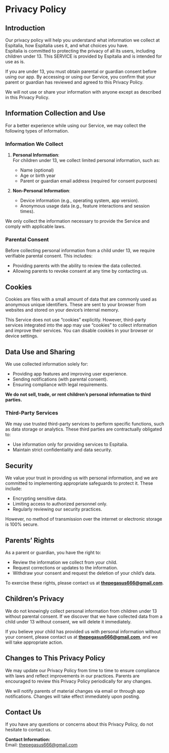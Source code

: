 # Privacy Policy  

## Introduction  
Our privacy policy will help you understand what information we collect at Espitalia, how Espitalia uses it, and what choices you have.  
Espitalia is committed to protecting the privacy of all its users, including children under 13. This SERVICE is provided by Espitalia and is intended for use as is.  

If you are under 13, you must obtain parental or guardian consent before using our app. By accessing or using our Service, you confirm that your parent or guardian has reviewed and agreed to this Privacy Policy.  

We will not use or share your information with anyone except as described in this Privacy Policy.  

## Information Collection and Use  
For a better experience while using our Service, we may collect the following types of information.  

### Information We Collect  
1. **Personal Information**:  
   For children under 13, we collect limited personal information, such as:  
   - Name (optional)  
   - Age or birth year  
   - Parent or guardian email address (required for consent purposes)  

2. **Non-Personal Information**:  
   - Device information (e.g., operating system, app version).  
   - Anonymous usage data (e.g., feature interactions and session times).  

We only collect the information necessary to provide the Service and comply with applicable laws.  

### Parental Consent  
Before collecting personal information from a child under 13, we require verifiable parental consent. This includes:  
- Providing parents with the ability to review the data collected.  
- Allowing parents to revoke consent at any time by contacting us.  

## Cookies  
Cookies are files with a small amount of data that are commonly used as anonymous unique identifiers. These are sent to your browser from websites and stored on your device’s internal memory.  

This Service does not use “cookies” explicitly. However, third-party services integrated into the app may use “cookies” to collect information and improve their services. You can disable cookies in your browser or device settings.  

## Data Use and Sharing  
We use collected information solely for:  
- Providing app features and improving user experience.  
- Sending notifications (with parental consent).  
- Ensuring compliance with legal requirements.  

**We do not sell, trade, or rent children’s personal information to third parties.**  

### Third-Party Services  
We may use trusted third-party services to perform specific functions, such as data storage or analytics. These third parties are contractually obligated to:  
- Use information only for providing services to Espitalia.  
- Maintain strict confidentiality and data security.  

## Security  
We value your trust in providing us with personal information, and we are committed to implementing appropriate safeguards to protect it. These include:  
- Encrypting sensitive data.  
- Limiting access to authorized personnel only.  
- Regularly reviewing our security practices.  

However, no method of transmission over the internet or electronic storage is 100% secure.  

## Parents’ Rights  
As a parent or guardian, you have the right to:  
- Review the information we collect from your child.  
- Request corrections or updates to the information.  
- Withdraw your consent and request the deletion of your child’s data.  

To exercise these rights, please contact us at **thepegasus666@gmail.com**.  

## Children’s Privacy  
We do not knowingly collect personal information from children under 13 without parental consent. If we discover that we have collected data from a child under 13 without consent, we will delete it immediately.  

If you believe your child has provided us with personal information without your consent, please contact us at **thepegasus666@gmail.com**, and we will take appropriate action.  

## Changes to This Privacy Policy  
We may update our Privacy Policy from time to time to ensure compliance with laws and reflect improvements in our practices. Parents are encouraged to review this Privacy Policy periodically for any changes.  

We will notify parents of material changes via email or through app notifications. Changes will take effect immediately upon posting.  

## Contact Us  
If you have any questions or concerns about this Privacy Policy, do not hesitate to contact us.  

**Contact Information:**  
Email: thepegasus666@gmail.com  

